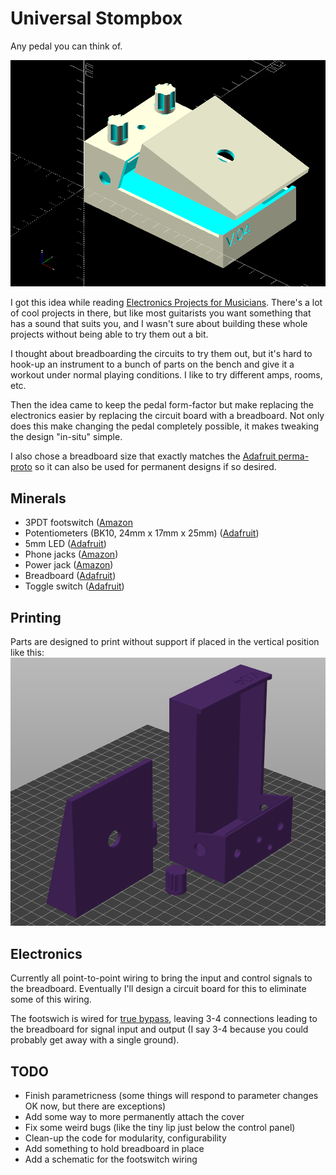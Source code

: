 # Universal Stompbox
Any pedal you can think of.

![preview render of stompbox parts](overview_render_v4.png)

I got this idea while reading [Electronics Projects for Musicians](https://archive.org/details/electronicprojec0000ande).  There's a lot of cool projects in there, but like most guitarists you want something that has a sound that suits you, and I wasn't sure about building these whole projects without being able to try them out a bit.

I thought about breadboarding the circuits to try them out, but it's hard to hook-up an instrument to a bunch of parts on the bench and give it a workout under normal playing conditions.  I like to try different amps, rooms, etc.

Then the idea came to keep the pedal form-factor but make replacing the electronics easier by replacing the circuit board with a breadboard.  Not only does this make changing the pedal completely possible, it makes tweaking the design "in-situ" simple.

I also chose a breadboard size that exactly matches the [Adafruit perma-proto](https://www.adafruit.com/product/571) so it can also be used for permanent designs if so desired.

## Minerals
* 3PDT footswitch ([Amazon](https://www.amazon.com/ESUPPORT-Guitar-Effect-Switch-Bypass/dp/B012CF181K/ref=sr_1_3?crid=3OFZ0CN4QBI8L&keywords=true%2Bbypass%2Bfootswitch&qid=1704382921&sprefix=true%2Bbypass%2Bfootswitch%2Caps%2C122&sr=8-3&th=1)
* Potentiometers (BK10, 24mm x 17mm x 25mm) ([Adafruit](https://www.adafruit.com/product/562))
* 5mm LED ([Adafruit](https://www.adafruit.com/product/4203))
* Phone jacks ([Amazon](https://www.amazon.com/6-35mm-Female-Microphone-Connector-Adapter/dp/B08MT66VPX/ref=sr_1_4?crid=277SYRYCNU1DJ&keywords=phone+jack+mono&qid=1704383187&sprefix=phone+jack+mono%2Caps%2C145&sr=8-4))
* Power jack ([Amazon](https://www.amazon.com/DIYhz-Socket-Female-Mounting-Connector/dp/B09W9SJ1B6/ref=sr_1_6?crid=1748WOZ1SW6FB&keywords=dc%2Bpower%2Bjack&qid=1704383393&s=industrial&sprefix=dc%2Bpower%2Bjack%2Cindustrial%2C152&sr=1-6&th=1))
* Breadboard ([Adafruit](https://www.adafruit.com/product/4539))
* Toggle switch ([Adafruit](https://www.adafruit.com/product/3221))

## Printing

Parts are designed to print without support if placed in the vertical position like this:
![parts in vertical orientation in slicing software](usb_complete_slicing.png)

## Electronics

Currently all point-to-point wiring to bring the input and control signals to the breadboard.  Eventually I'll design a circuit board for this to eliminate some of this wiring.

The footswich is wired for [true bypass](https://www.coda-effects.com/2015/03/3pdt-and-true-bypass-wiring.html), leaving 3-4 connections leading to the breadboard for signal input and output (I say 3-4 because you could probably get away with a single ground).

## TODO

* Finish parametricness (some things will respond to parameter changes OK now, but there are exceptions)
* Add some way to more permanently attach the cover
* Fix some weird bugs (like the tiny lip just below the control panel)
* Clean-up the code for modularity, configurability
* Add something to hold breadboard in place
* Add a schematic for the footswitch wiring 

